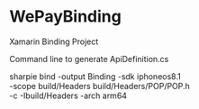 # WePayBinding

Xamarin Binding Project


Command line to generate ApiDefinition.cs

sharpie bind -output Binding -sdk iphoneos8.1 \
    -scope build/Headers build/Headers/POP/POP.h \
    -c -Ibuild/Headers -arch arm64

